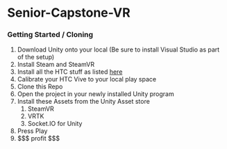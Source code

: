# Senior-Capstone-VR

### Getting Started / Cloning
1. Download Unity onto your local (Be sure to install Visual Studio as part of the setup)
1. Install Steam and SteamVR 
1. Install all the HTC stuff as listed [here](https://www.vive.com/us/setup/)
1. Calibrate your HTC Vive to your local play space
1. Clone this Repo
1. Open the project in your newly installed Unity program
1. Install these Assets from the Unity Asset store
    1. SteamVR
    1. VRTK
    1. Socket.IO for Unity
1. Press Play
1. \$\$\$ profit \$\$\$
